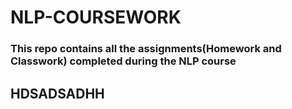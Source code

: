 # NLP-COURSEWORK
### This repo contains all the assignments(Homework and Classwork) completed during the NLP course
## HDSADSADHH
